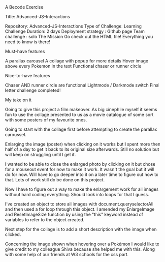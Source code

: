 A Becode Exercise

Title: Advanced-JS-Interactions

Repository: Advanced-JS-Interactions
Type of Challenge: Learning Challenge
Duration: 2 days
Deployment strategy :
Github page
Team challenge : solo
The Mission
Go check out the HTML file! Everything you need to know is there!

Must-have features

A parallax carousel
A collage with popup for more details
Hover image above every Pokemon in the text
Functional chaser or runner circle

Nice-to-have features

Chaser AND runner circle are functional
Lightmode / Darkmode switch
Final letter challenge completed!

My take on it

Going to give this project a film makeover. As big cinephile myself it seems fun to use the collage presented to us as a movie catalogue of some sort with some posters of my favourite ones.

Going to start with the collage first before attempting to create the parallax caroussel.

Enlarging the image (poster) when clicking on it works but I spent more then half of a day to get it back to its original size afterwards.
Still no solution but will keep on struggling until I get it.

I wanted to be able to close the enlarged photo by clicking on it but chose for a mouseout event for now to make it work. It wasn't the goal but it will do for now. Will have to go deeper into it on a later time to figure out how to that. Lots of work still do be done on this project.

Now I have to figure out a way to make the enlargement work for all images without hard coding everything. Should look into loops for that I guess.

I've created an object to store all images with document.queryselectorAll and then used a for loop through this object.
I amended my EnlargeImage and ResetImageSize function by using the "this" keyword instead of variables to refer to the object created.

Next step for the collage is to add a short description with the image when clicked.

Concerning the image shown when hovering over a Pokémon I would like to give credit to my colleague Shiva because she helped me with this. Along with some help of our friends at W3 schools for the css part.
